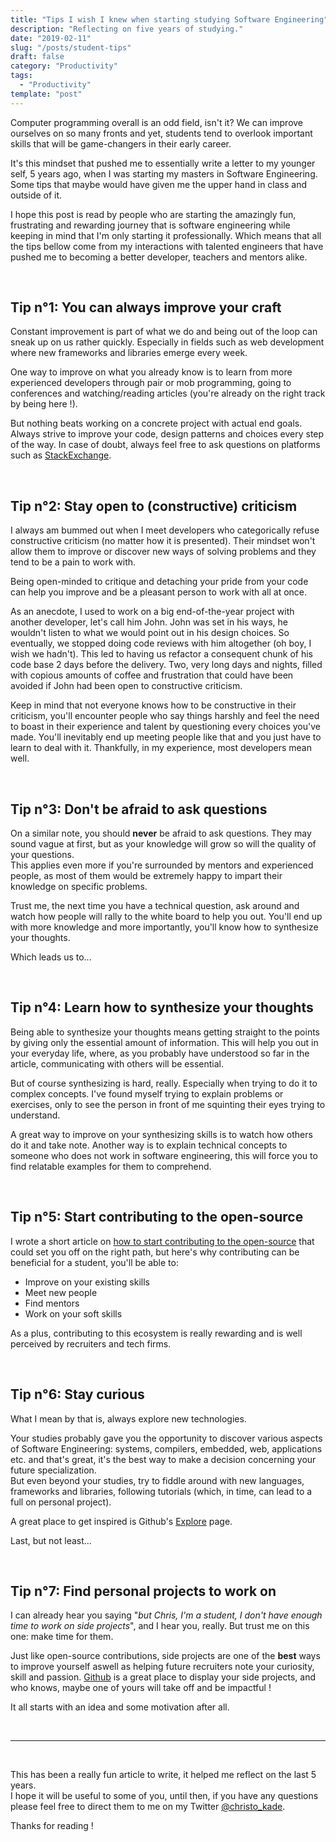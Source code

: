 ```yaml
---
title: "Tips I wish I knew when starting studying Software Engineering"
description: "Reflecting on five years of studying."
date: "2019-02-11"
slug: "/posts/student-tips"
draft: false
category: "Productivity"
tags:
  - "Productivity"
template: "post"
---
```


Computer programming overall is an odd field, isn't it? We can improve ourselves on so many fronts and yet, students tend to overlook important skills that will be game-changers in their early career.

It's this mindset that pushed me to essentially write a letter to my younger self, 5 years ago, when I was starting my masters in Software Engineering. Some tips that maybe would have given me the upper hand in class and outside of it.

I hope this post is read by people who are starting the amazingly fun, frustrating and rewarding journey that is software engineering while keeping in mind that I'm only starting it professionally. Which means that all the tips bellow come from my interactions with talented engineers that have pushed me to becoming a better developer, teachers and mentors alike.

<br>

## Tip n°1: You can always improve your craft

Constant improvement is part of what we do and being out of the loop can sneak up on us rather quickly. Especially in fields such as web development where new frameworks and libraries emerge every week.

One way to improve on what you already know is to learn from more experienced developers through pair or mob programming, going to conferences and watching/reading articles (you're already on the right track by being here !).    

But nothing beats working on a concrete project with actual end goals. 
Always strive to improve your code, design patterns and choices every step of the way. In case of doubt, always feel free to ask questions on platforms such as [StackExchange](https://stackexchange.com/).

<br>

## Tip n°2: Stay open to (constructive) criticism

I always am bummed out when I meet developers who categorically refuse constructive criticism (no matter how it is presented). Their mindset won't allow them to improve or discover new ways of solving problems and they tend to be a pain to work with.

Being open-minded to critique and detaching your pride from your code can help you improve and be a pleasant person to work with all at once.

As an anecdote, I used to work on a big end-of-the-year project with another developer, let's call him John. John was set in his ways, he wouldn't listen to what we would point out in his design choices. So eventually, we stopped doing code reviews with him altogether (oh boy, I wish we hadn't). This led to having us refactor a consequent chunk of his code base 2 days before the delivery. Two, very long days and nights, filled with copious amounts of coffee and frustration that could have been avoided if John had been open to constructive criticism.

Keep in mind that not everyone knows how to be constructive in their criticism, you'll encounter people who say things harshly and feel the need to boast in their experience and talent by questioning every choices you've made. You'll inevitably end up meeting people like that and you just have to learn to deal with it. Thankfully, in my experience, most developers mean well.

<br>

## Tip n°3: Don't be afraid to ask questions

On a similar note, you should **never** be afraid to ask questions. They may sound vague at first, but as your knowledge will grow so will the quality of your questions.  
This applies even more if you're surrounded by mentors and experienced people, as most of them would be extremely happy to impart their knowledge on specific problems.

Trust me, the next time you have a technical question, ask around and watch how people will rally to the white board to help you out. You'll end up with more knowledge and more importantly, you'll know how to synthesize your thoughts. 

Which leads us to...

<br>

## Tip n°4: Learn how to synthesize your thoughts

Being able to synthesize your thoughts means getting straight to the points by giving only the essential amount of information. This will help you out in your everyday life, where, as you probably have understood so far in the article, communicating with others will be essential.

But of course synthesizing is hard, really. Especially when trying to do it to complex concepts. I've found myself trying to explain problems or exercises, only to see the person in front of me squinting their eyes trying to understand.

A great way to improve on your synthesizing skills is to watch how others do it and take note. Another way is to explain technical concepts to someone who does not work in software engineering, this will force you to find relatable examples for them to comprehend.

<br>

## Tip n°5: Start contributing to the open-source

I wrote a short article on [how to start contributing to the open-source](https://christopherkade.com/open-source) that could set you off on the right path, but here's why contributing can be beneficial for a student, you'll be able to:

- Improve on your existing skills
- Meet new people
- Find mentors
- Work on your soft skills

As a plus, contributing to this ecosystem is really rewarding and is well perceived by recruiters and tech firms.

<br>

## Tip n°6: Stay curious

What I mean by that is, always explore new technologies.

Your studies probably gave you the opportunity to discover various aspects of Software Engineering: systems, compilers, embedded, web, applications etc. and that's great, it's the best way to make a decision concerning your future specialization.  
But even beyond your studies, try to fiddle around with new languages, frameworks and libraries, following tutorials (which, in time, can lead to a full on personal project). 

A great place to get inspired is Github's [Explore](https://github.com/explore) page.

Last, but not least...

<br>

## Tip n°7: Find personal projects to work on

I can already hear you saying "*but Chris, I'm a student, I don't have enough time to work on side projects*", and I hear you, really. But trust me on this one: make time for them.

Just like open-source contributions, side projects are one of the **best** ways to improve yourself aswell as helping future recruiters note your curiosity, skill and passion. [Github](https://github.com/christopherkade) is a great place to display your side projects, and who knows, maybe one of yours will take off and be impactful !

It all starts with an idea and some motivation after all.

<br>

----

<br>

This has been a really fun article to write, it helped me reflect on the last 5 years.  
I hope it will be useful to some of you, until then, if you have any questions please feel free to direct them to me on my Twitter [@christo_kade](https://twitter.com/christo_kade).

Thanks for reading !
